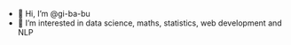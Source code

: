 - 👋 Hi, I’m @gi-ba-bu
- 👀 I’m interested in data science, maths, statistics, web development and NLP


<!---
gi-ba-bu/gi-ba-bu is a ✨ special ✨ repository because its `README.md` (this file) appears on your GitHub profile.
You can click the Preview link to take a look at your changes.
--->
